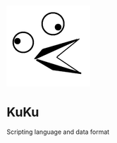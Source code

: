 ![logo](https://github.com/Alprog/KuKu/blob/main/logo.png)

# KuKu
Scripting language and data format
